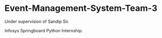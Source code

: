 # Event-Management-System-Team-3

Under supervision of Sandip Sir.

Infosys Springboard Python Internship.
